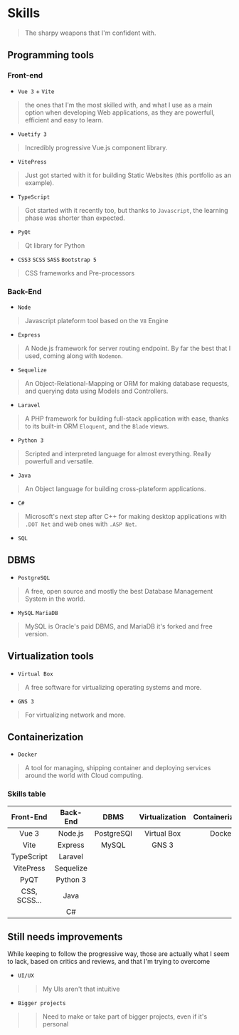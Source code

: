 # Skills

> The sharpy weapons that I'm confident with.

## Programming tools

### Front-end

* `Vue 3` + `Vite`

> the ones that I'm the most skilled with, and what I use as a main option when developing Web applications, as they are powerfull, efficient and easy to learn.

* `Vuetify 3`

> Incredibly progressive Vue.js component library.

* `VitePress`

> Just got started with it for building Static Websites (this portfolio as an example).

* `TypeScript`

> Got started with it recently too, but thanks to `Javascript`, the learning phase was shorter than expected.

* `PyQt`

> Qt library for Python

* `CSS3` `SCSS` `SASS` `Bootstrap 5`

> CSS frameworks and Pre-processors

### Back-End

* `Node`

> Javascript plateform tool based on the `V8` Engine

* `Express`

> A Node.js framework for server routing endpoint. By far the best that I used, coming along with `Nodemon`.

* `Sequelize`

> An Object-Relational-Mapping or ORM for making database requests, and querying data using Models and Controllers.

* `Laravel`

> A PHP framework for building full-stack application with ease, thanks to its built-in ORM `Eloquent`, and the `Blade` views.

* `Python 3`

> Scripted and interpreted language for almost everything. Really powerfull and versatile.

* `Java`

> An Object language for building cross-plateform applications.

* `C#`

> Microsoft's next step after C++ for making desktop applications with `.DOT Net` and web ones with `.ASP Net`.

* `SQL`

## DBMS

* `PostgreSQL`

> A free, open source and mostly the best Database Management System in the world.

* `MySQL` `MariaDB`

> MySQL is Oracle's paid DBMS, and MariaDB it's forked and free version.

## Virtualization tools

* `Virtual Box`

> A free software for virtualizing operating systems and more.

* `GNS 3`

> For virtualizing network and more.

## Containerization

* `Docker`

> A tool for managing, shipping container and deploying services around the world with Cloud computing.

### Skills table

|   Front-End   |   Back-End   |   DBMS       |   Virtualization   |   Containerization   |
|:-------------:|:------------:|:------------:|:------------------:|:--------------------:|
| Vue 3         | Node.js      | PostgreSQl   | Virtual Box        | Docker               |
| Vite          | Express      | MySQL        | GNS 3              |                      |
| TypeScript    | Laravel      |              |                    |                      |
| VitePress     | Sequelize    |              |                    |                      |
| PyQT          | Python 3     |              |                    |                      |
| CSS, SCSS...  | Java         |              |                    |                      |
|               | C#           |              |                    |                      |

## Still needs improvements

While keeping to follow the progressive way, those are actually what I seem to lack, based on critics and reviews, and that I'm trying to overcome

* `UI/UX`

>> My UIs aren't that intuitive

* `Bigger projects`

>> Need to make or take part of bigger projects, even if it's personal
